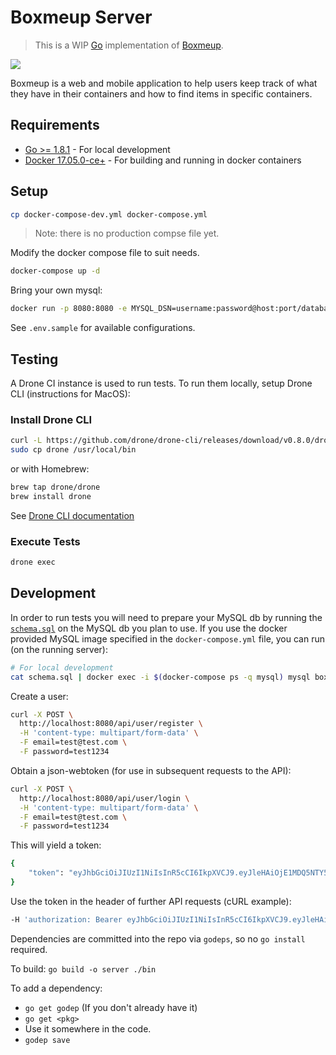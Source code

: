 # Boxmeup Server

> This is a WIP [Go](https://go-lang.org) implementation of [Boxmeup](https://boxmeupapp.com).

[![](https://drone.chris-saylor.com/api/badges/cjsaylor/boxmeup-go/status.svg)](https://drone.chris-saylor.com/cjsaylor/boxmeup-go)

Boxmeup is a web and mobile application to help users keep track of what they have in their containers and how to find items in specific containers.

## Requirements

* [Go >= 1.8.1](https://golang.org) - For local development
* [Docker 17.05.0-ce+](https://www.docker.com) - For building and running in docker containers

## Setup

```bash
cp docker-compose-dev.yml docker-compose.yml
```

> Note: there is no production compse file yet.

Modify the docker compose file to suit needs.

```bash
docker-compose up -d
```

Bring your own mysql:
```bash
docker run -p 8080:8080 -e MYSQL_DSN=username:password@host:port/database cjsaylor/boxmeup-go
```

See `.env.sample` for available configurations.

## Testing

A Drone CI instance is used to run tests. To run them locally, setup Drone CLI (instructions for MacOS):

### Install Drone CLI

```bash
curl -L https://github.com/drone/drone-cli/releases/download/v0.8.0/drone_darwin_amd64.tar.gz | tar zx
sudo cp drone /usr/local/bin
```

or with Homebrew:

```bash
brew tap drone/drone
brew install drone
```

See [Drone CLI documentation](http://docs.drone.io/cli-installation/)

### Execute Tests

```bash
drone exec
```

## Development

In order to run tests you will need to prepare your MySQL db by running the [`schema.sql`](./schema.sql) on the MySQL db you plan to use. If you use the docker provided MySQL image specified in the `docker-compose.yml` file, you can run (on the running server):

```bash
# For local development
cat schema.sql | docker exec -i $(docker-compose ps -q mysql) mysql boxmeup -u boxmeup -pboxmeup
```

Create a user:

```bash
curl -X POST \
  http://localhost:8080/api/user/register \
  -H 'content-type: multipart/form-data' \
  -F email=test@test.com \
  -F password=test1234
```

Obtain a json-webtoken (for use in subsequent requests to the API):

```bash
curl -X POST \
  http://localhost:8080/api/user/login \
  -H 'content-type: multipart/form-data' \
  -F email=test@test.com \
  -F password=test1234
```

This will yield a token:

```bash
{
    "token": "eyJhbGciOiJIUzI1NiIsInR5cCI6IkpXVCJ9.eyJleHAiOjE1MDQ5NTY5NjYsImlkIjoxLCJuYmYiOjE1MDQ1MjQ5NjYsInV1aWQiOiI5Yzk1MWIyNi05MGU1LTExZTctOTY0Ny0wMjQyYWMxMjAwMDIifQ.mgumlN4hQ5Wq3lmK1uiO9tAX21UOv7kLx5MYFI9KcdA"
}
```

Use the token in the header of further API requests (cURL example):

```bash
-H 'authorization: Bearer eyJhbGciOiJIUzI1NiIsInR5cCI6IkpXVCJ9.eyJleHAiOjE0OTU1NTI1MzgsImlkIjoyLCJuYmYiOjE0OTUxMjA1MzgsInV1aWQiOiJkMjU1MzY5OC0zYmRjLTExZTctYTU0NC0wODAwMjdkNGZkMjgifQ.ccSUP9AOrBplbwBs6e8dpTpePXHLipBSHvnYL1gFalw'
```

Dependencies are committed into the repo via `godeps`, so no `go install` required.

To build: `go build -o server ./bin`

To add a dependency:

* `go get godep` (If you don't already have it)
* `go get <pkg>`
* Use it somewhere in the code.
* `godep save`